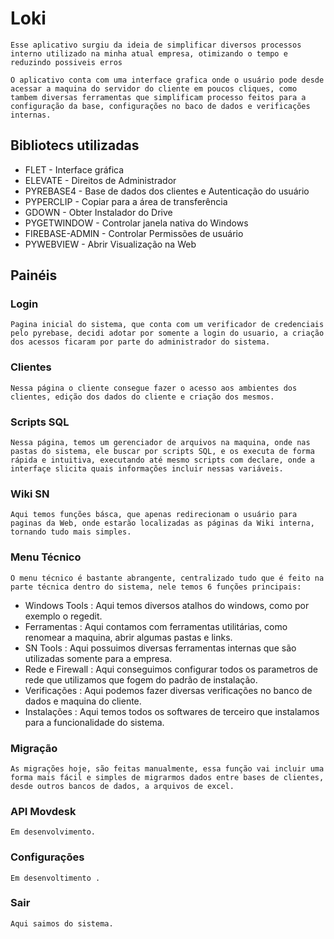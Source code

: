# Loki

    Esse aplicativo surgiu da ideia de simplificar diversos processos interno utilizado na minha atual empresa, otimizando o tempo e reduzindo possiveis erros

    O aplicativo conta com uma interface grafica onde o usuário pode desde acessar a maquina do servidor do cliente em poucos cliques, como tambem diversas ferramentas que simplificam processo feitos para a configuração da base, configurações no baco de dados e verificações internas.

## Bibliotecs utilizadas

- FLET - Interface gráfica
- ELEVATE - Direitos de Administrador
- PYREBASE4 - Base de dados dos clientes e Autenticação do usuário
- PYPERCLIP - Copiar para a área de transferência
- GDOWN - Obter Instalador do Drive
- PYGETWINDOW - Controlar janela nativa do Windows
- FIREBASE-ADMIN - Controlar Permissões de usuário
- PYWEBVIEW - Abrir Visualização na Web

## Painéis

### Login

    Pagina inicial do sistema, que conta com um verificador de credenciais pelo pyrebase, decidi adotar por somente a login do usuario, a criação dos acessos ficaram por parte do administrador do sistema.

### Clientes

    Nessa página o cliente consegue fazer o acesso aos ambientes dos clientes, edição dos dados do cliente e criação dos mesmos.

### Scripts SQL

    Nessa página, temos um gerenciador de arquivos na maquina, onde nas pastas do sistema, ele buscar por scripts SQL, e os executa de forma rápida e intuitiva, executando até mesmo scripts com declare, onde a interfaçe slicita quais informações incluir nessas variáveis.

### Wiki SN

    Aqui temos funções básca, que apenas redirecionam o usuário para paginas da Web, onde estarão localizadas as páginas da Wiki interna, tornando tudo mais simples.

### Menu Técnico

    O menu técnico é bastante abrangente, centralizado tudo que é feito na parte técnica dentro do sistema, nele temos 6 funções principais:

- Windows Tools : Aqui temos diversos atalhos do windows, como por exemplo o regedit.
- Ferramentas : Aqui contamos com ferramentas utilitárias, como renomear a maquina, abrir algumas pastas e links.
- SN Tools : Aqui possuimos diversas ferramentas internas que são utilizadas somente para a empresa.
- Rede e Firewall : Aqui conseguimos configurar todos os parametros de rede que utilizamos que fogem do padrão de instalação.
- Verificações : Aqui podemos fazer diversas verificações no banco de dados e maquina do cliente.
- Instalações : Aqui temos todos os softwares de terceiro que instalamos para a funcionalidade do sistema.

### Migração

    As migrações hoje, são feitas manualmente, essa função vai incluir uma forma mais fácil e simples de migrarmos dados entre bases de clientes, desde outros bancos de dados, a arquivos de excel.

### API Movdesk

    Em desenvolvimento.

### Configurações

    Em desenvoltimento .

### Sair

    Aqui saimos do sistema.